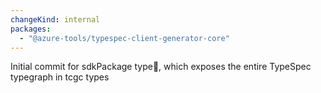 ```yaml
---
changeKind: internal
packages:
  - "@azure-tools/typespec-client-generator-core"
---
```


Initial commit for sdkPackage type, which exposes the entire TypeSpec typegraph in tcgc types